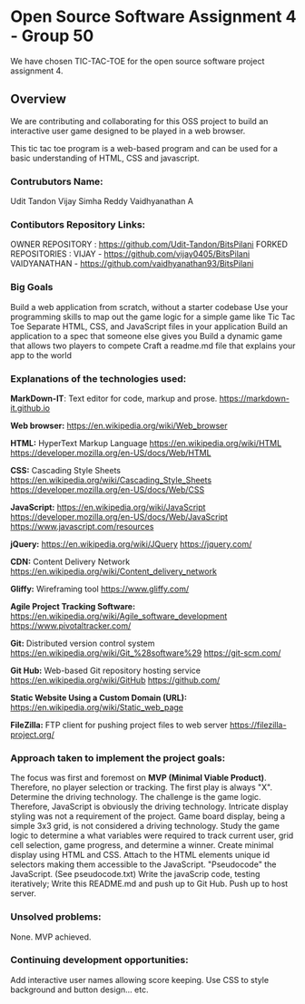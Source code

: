 # Open Source Software Assignment 4 - Group 50
We have chosen TIC-TAC-TOE for the open source software project assignment 4.

## Overview
We are contributing and collaborating for this OSS project to build an interactive user game designed to be played in a web browser.

This tic tac toe program is a web-based program and can be used for a basic understanding of HTML, CSS and javascript.

### Contrubutors Name:

Udit Tandon
Vijay Simha Reddy
Vaidhyanathan A


### Contibutors Repository Links:

OWNER REPOSITORY : https://github.com/Udit-Tandon/BitsPilani 
FORKED REPOSITORIES :
VIJAY -  https://github.com/vijay0405/BitsPilani 
VAIDYANATHAN - https://github.com/vaidhyanathan93/BitsPilani 


### Big Goals

Build a web application from scratch, without a starter codebase
Use your programming skills to map out the game logic for a simple game like Tic Tac Toe
Separate HTML, CSS, and JavaScript files in your application
Build an application to a spec that someone else gives you
Build a dynamic game that allows two players to compete
Craft a readme.md file that explains your app to the world

### Explanations of the technologies used:

**MarkDown-IT**: Text editor for code, markup and prose. https://markdown-it.github.io

**Web browser:** https://en.wikipedia.org/wiki/Web_browser

**HTML:** HyperText Markup Language https://en.wikipedia.org/wiki/HTML https://developer.mozilla.org/en-US/docs/Web/HTML

**CSS:** Cascading Style Sheets https://en.wikipedia.org/wiki/Cascading_Style_Sheets https://developer.mozilla.org/en-US/docs/Web/CSS

**JavaScript:** https://en.wikipedia.org/wiki/JavaScript https://developer.mozilla.org/en-US/docs/Web/JavaScript https://www.javascript.com/resources

**jQuery:** https://en.wikipedia.org/wiki/JQuery https://jquery.com/

**CDN:** Content Delivery Network https://en.wikipedia.org/wiki/Content_delivery_network

**Gliffy:** Wireframing tool https://www.gliffy.com/

**Agile Project Tracking Software:** https://en.wikipedia.org/wiki/Agile_software_development https://www.pivotaltracker.com/

**Git:** Distributed version control system https://en.wikipedia.org/wiki/Git_%28software%29 https://git-scm.com/

**Git Hub:** Web-based Git repository hosting service https://en.wikipedia.org/wiki/GitHub https://github.com/

**Static Website Using a Custom Domain (URL):** https://en.wikipedia.org/wiki/Static_web_page

**FileZilla:** FTP client for pushing project files to web server https://filezilla-project.org/


### Approach taken to implement the project goals:

The focus was first and foremost on **MVP (Minimal Viable Product)**. Therefore, no player selection or tracking. The first play is always "X".
Determine the driving technology. The challenge is the game logic. Therefore, JavaScript is obviously the driving technology. Intricate display styling was not a requirement of the project. Game board display, being a simple 3x3 grid, is not considered a driving technology.
Study the game logic to determine a what variables were required to track current user, grid cell selection, game progress, and determine a winner.
Create minimal display using HTML and CSS. Attach to the HTML elements unique id selectors making them accessible to the JavaScript.
"Pseudocode" the JavaScript. (See pseudocode.txt)
Write the javaScrip code, testing iteratively;
Write this README.md and push up to Git Hub.
Push up to host server.

### Unsolved problems:

None. MVP achieved.

### Continuing development opportunities:

Add interactive user names allowing score keeping.
Use CSS to style background and button design... etc.

